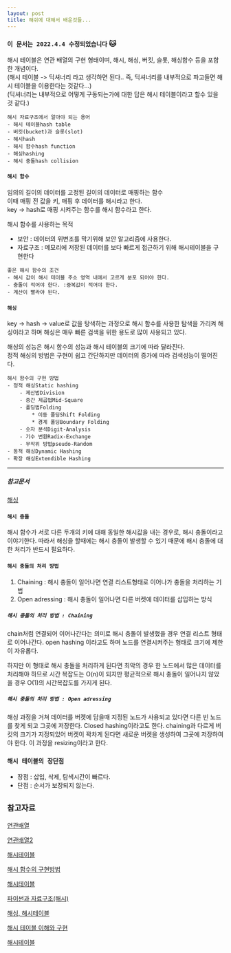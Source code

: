 ```yaml
---
layout: post
title: 해쉬에 대해서 배운것들...
---
```


### `이 문서는 2022.4.4 수정되었습니다` 🐱

해시 테이블은 연관 배열의 구현 형태이며, 해시, 해싱, 버킷, 슬롯, 해싱함수 등을 포함한 개념이다.  
(해시 테이블 -> 딕셔너리 라고 생각하면 된다.. 즉, 딕셔너리를 내부적으로 파고들면 해시 테이블을 이용한다는 것같다...)  
(딕셔너리는 내부적으로 어떻게 구동되는가에 대한 답은 해시 테이블이라고 할수 있을것 같다.)  
  
```
해시 자료구조에서 알아야 되는 용어
- 해시 테이블hash table
- 버킷(bucket)과 슬롯(slot)
- 해시hash
- 해시 함수hash function
- 해싱hashing
- 해시 충돌hash collision
```

#### `해시 함수`
임의의 길이의 데이터를 고정된 길이의 데이터로 매핑하는 함수  
이때 매핑 전 값을 키, 매핑 후 데이터를 해시라고 한다.  
key -> hash로 매핑 시켜주는 함수를 해시 함수라고 한다.  

해시 함수를 사용하는 목적
- 보안 : 데이터의 위변조를 막기위해 보안 알고리즘에 사용한다.  
- 자료구조 : 메모리에 저장된 데이터를 보다 빠르게 접근하기 위해 해시테이블을 구현한다  
```
좋은 해시 함수의 조건
- 해시 값이 해시 테이블 주소 영역 내에서 고르게 분포 되어야 한다.
- 충돌이 적어야 한다. :중복값이 적어야 한다.
- 계산이 빨라야 된다.
```

#### `해싱`
key -> hash -> value로 값을 탕색하는 과정으로 해시 함수를 사용한 탐색을 가리켜 해싱이라고 하며 해싱은 매우 빠른 검색을 위한 용도로 많이 사용되고 있다.  

해싱의 성능은 해시 함수의 성능과 해시 테이블의 크기에 따라 달라진다.  
정적 해싱의 방법은 구현이 쉽고 간단하지만 데이터의 증가에 따라 검색성능이 떨어진다.

```
해시 함수의 구현 방법
- 정적 해싱Static hashing
    - 제산법Division
    - 중간 제곱법Mid-Square
    - 폴딩법Folding
        * 이동 폴딩Shift Folding
        * 경계 폴딩Boundary Folding
    - 숫자 분석Digit-Analysis
    - 기수 변환Radix-Exchange
    - 무작위 방법pseudo-Random
- 동적 해싱Dynamic Hashing
- 확장 해싱Extendible Hashing
```
- - - 
##### 참고문서
[해싱](https://dev-kani.tistory.com/2)  

#### `해시 충돌`
해시 함수가 서로 다른 두개의 키에 대해 동일한 해시값을 내는 경우로, 해시 충돌이라고 이야기한다.
따라서 해싱을 할때에는 해시 충돌이 발생할 수 있기 때문에 해시 충돌에 대한 처리가 반드시 필요하다.



#### `해시 충돌의 처리 방법`
1. Chaining : 해시 충돌이 일어나면 연결 리스트형태로 이어나가 충돌을 처리하는 기법
2. Open adressing : 해시 충돌이 일어나면 다른 버켓에 데이터를 삽입하는 방식

##### `해시 충돌의 처리 방법 : Chaining`
chain처럼 연결되어 이어나간다는 의미로 해시 충돌이 발생했을 경우 연결 리스트 형태로 이어나간다.
open hashing 이라고도 하며 노드를 연결시켜주는 형태로 크기에 제한이 자유롭다.

하지만 이 형태로 해시 충돌을 처리하게 된다면 최악의 경우 한 노드에서 많은 데이터를 처리해야 하므로 시간 복잡도는 O(n)이 되지만 평균적으로 해시 충돌이 일어나지 않았을 경우 O(1)의 시간복잡도를 가지게 된다.

##### `해시 충돌의 처리 방법 : Open adressing`
해싱 과정을 거쳐 데이터를 버켓에 담을때 지정된 노드가 사용되고 있다면 다른 빈 노드를 찾게 되고 그곳에 저장한다.
Closed hashing이라고도 한다. chaining과 다르게 버킷의 크기가 지정되있어 버켓이 꽉차게 된다면 새로운 버켓을 생성하여 그곳에 저장하여야 한다. 이 과정을 resizing이라고 한다.


### `해시 테이블의 장단점`
- 장점 : 삽입, 삭제, 탐색시간이 빠르다.
- 단점 : 순서가 보장되지 않는다.


## `참고자료`
[연관배열](https://ko.wikipedia.org/wiki/%EC%97%B0%EA%B4%80_%EB%B0%B0%EC%97%B4)

[연관배열2](https://en.wikipedia.org/wiki/Associative_array)

[해시테이블](https://ko.wikipedia.org/wiki/%ED%95%B4%EC%8B%9C_%ED%85%8C%EC%9D%B4%EB%B8%94)

[해시 함수의 구현방법](https://ko.wikipedia.org/wiki/%EC%9C%A0%EB%8B%88%EB%B2%84%EC%84%A4_%ED%95%B4%EC%8B%B1)

[해시테이블](https://gamedevlog.tistory.com/38)

[파이썬과 자료구조(해시)](https://velog.io/@2seunghye/%ED%8C%8C%EC%9D%B4%EC%8D%AC%EA%B3%BC-%EC%9E%90%EB%A3%8C%EA%B5%AC%EC%A1%B0%ED%95%B4%EC%89%AC-%ED%85%8C%EC%9D%B4%EB%B8%94)

[해싱, 해시테이블](https://velog.io/@adam2/%EC%9E%90%EB%A3%8C%EA%B5%AC%EC%A1%B0%ED%95%B4%EC%8B%9C-%ED%85%8C%EC%9D%B4%EB%B8%94)

[해시 테이블 이해와 구현](https://bcho.tistory.com/1072)

[해시테이블](https://github.com/JaeYeopHan/Interview_Question_for_Beginner/tree/master/DataStructure#hash-table)  

